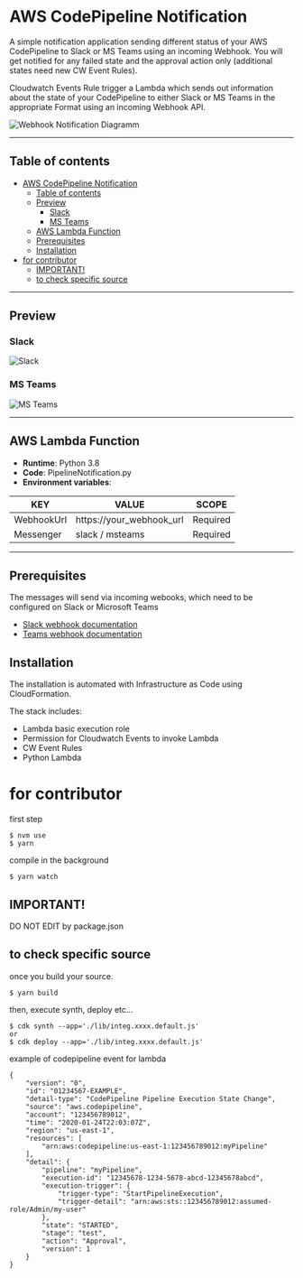 # AWS CodePipeline Notification

A simple notification application sending different status of your AWS CodePipeline to Slack or MS Teams using an incoming Webhook. You will get notified for any failed state and the approval action only (additional states need new CW Event Rules).

Cloudwatch Events Rule trigger a Lambda which sends out information about the state of your CodePipeline to either Slack or MS Teams in the appropriate Format using an incoming Webhook API.

![Webhook Notification Diagramm](/.readme-assets/webhook-notification-graph.png)

---

## Table of contents

- [AWS CodePipeline Notification](#aws-codepipeline-notification)
  - [Table of contents](#table-of-contents)
  - [Preview](#preview)
    - [Slack](#slack)
    - [MS Teams](#ms-teams)
  - [AWS Lambda Function](#aws-lambda-function)
  - [Prerequisites](#prerequisites)
  - [Installation](#installation)
- [for contributor](#for-contributor)
  - [IMPORTANT!](#important)
  - [to check specific source](#to-check-specific-source)

---

## Preview

### Slack

![Slack](/.readme-assets/slack-screenshot.png)

### MS Teams

![MS Teams](/.readme-assets/msteams-screenshot.png)

---

## AWS Lambda Function

- **Runtime**: Python 3.8
- **Code**: PipelineNotification.py
- **Environment variables**:

|   KEY     |           VALUE         | SCOPE   |
|-----------|-------------------------|---------|
|WebhookUrl |https://your_webhook_url |Required |
|Messenger  |slack / msteams          |Required |

---

## Prerequisites

The messages will send via incoming webooks, which need to be configured on Slack or Microsoft Teams

- [Slack webhook documentation](https://api.slack.com/messaging/webhooks)
- [Teams webhook documentation](https://docs.microsoft.com/en-us/microsoftteams/platform/webhooks-and-connectors/how-to/add-incoming-webhook)

## Installation

The installation is automated with Infrastructure as Code using CloudFormation.

The stack includes:

- Lambda basic execution role
- Permission for Cloudwatch Events to invoke Lambda
- CW Event Rules
- Python Lambda

# for contributor

first step

```
$ nvm use
$ yarn
```

compile in the background

```
$ yarn watch

```

## IMPORTANT!

DO NOT EDIT by package.json


## to check specific source

once you build your source.

```
$ yarn build
```

then, execute synth, deploy etc...

```
$ cdk synth --app='./lib/integ.xxxx.default.js'
or
$ cdk deploy --app='./lib/integ.xxxx.default.js'
```

example of codepipeline event for lambda
```
{
    "version": "0",
    "id": "01234567-EXAMPLE",
    "detail-type": "CodePipeline Pipeline Execution State Change",
    "source": "aws.codepipeline",
    "account": "123456789012",
    "time": "2020-01-24T22:03:07Z",
    "region": "us-east-1",
    "resources": [
        "arn:aws:codepipeline:us-east-1:123456789012:myPipeline"
    ],
    "detail": {
        "pipeline": "myPipeline",
        "execution-id": "12345678-1234-5678-abcd-12345678abcd",
        "execution-trigger": {
            "trigger-type": "StartPipelineExecution",
            "trigger-detail": "arn:aws:sts::123456789012:assumed-role/Admin/my-user"
        },
        "state": "STARTED",
        "stage": "test",
        "action": "Approval",
        "version": 1
    }
}
```
